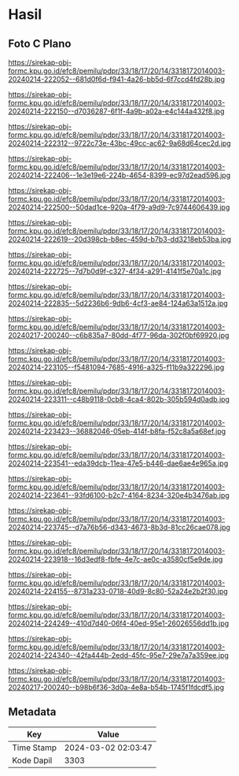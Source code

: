 # Hasil

## Foto C Plano

https://sirekap-obj-formc.kpu.go.id/efc8/pemilu/pdpr/33/18/17/20/14/3318172014003-20240214-222052--681d0f6d-f941-4a26-bb5d-6f7ccd4fd28b.jpg

https://sirekap-obj-formc.kpu.go.id/efc8/pemilu/pdpr/33/18/17/20/14/3318172014003-20240214-222150--d7036287-6f1f-4a9b-a02a-e4c144a432f8.jpg

https://sirekap-obj-formc.kpu.go.id/efc8/pemilu/pdpr/33/18/17/20/14/3318172014003-20240214-222312--9722c73e-43bc-49cc-ac62-9a68d64cec2d.jpg

https://sirekap-obj-formc.kpu.go.id/efc8/pemilu/pdpr/33/18/17/20/14/3318172014003-20240214-222406--1e3e19e6-224b-4654-8399-ec97d2ead596.jpg

https://sirekap-obj-formc.kpu.go.id/efc8/pemilu/pdpr/33/18/17/20/14/3318172014003-20240214-222500--50dad1ce-920a-4f79-a9d9-7c9744606439.jpg

https://sirekap-obj-formc.kpu.go.id/efc8/pemilu/pdpr/33/18/17/20/14/3318172014003-20240214-222619--20d398cb-b8ec-459d-b7b3-dd3218eb53ba.jpg

https://sirekap-obj-formc.kpu.go.id/efc8/pemilu/pdpr/33/18/17/20/14/3318172014003-20240214-222725--7d7b0d9f-c327-4f34-a291-4141f5e70a1c.jpg

https://sirekap-obj-formc.kpu.go.id/efc8/pemilu/pdpr/33/18/17/20/14/3318172014003-20240214-222835--5d2236b6-9db6-4cf3-ae84-124a63a1512a.jpg

https://sirekap-obj-formc.kpu.go.id/efc8/pemilu/pdpr/33/18/17/20/14/3318172014003-20240217-200240--c6b835a7-80dd-4f77-96da-302f0bf69920.jpg

https://sirekap-obj-formc.kpu.go.id/efc8/pemilu/pdpr/33/18/17/20/14/3318172014003-20240214-223105--f5481094-7685-4916-a325-f11b9a322296.jpg

https://sirekap-obj-formc.kpu.go.id/efc8/pemilu/pdpr/33/18/17/20/14/3318172014003-20240214-223311--c48b9118-0cb8-4ca4-802b-305b594d0adb.jpg

https://sirekap-obj-formc.kpu.go.id/efc8/pemilu/pdpr/33/18/17/20/14/3318172014003-20240214-223423--36882046-05eb-414f-b8fa-f52c8a5a68ef.jpg

https://sirekap-obj-formc.kpu.go.id/efc8/pemilu/pdpr/33/18/17/20/14/3318172014003-20240214-223541--eda39dcb-11ea-47e5-b446-dae6ae4e965a.jpg

https://sirekap-obj-formc.kpu.go.id/efc8/pemilu/pdpr/33/18/17/20/14/3318172014003-20240214-223641--93fd6100-b2c7-4164-8234-320e4b3476ab.jpg

https://sirekap-obj-formc.kpu.go.id/efc8/pemilu/pdpr/33/18/17/20/14/3318172014003-20240214-223745--d7a76b56-d343-4673-8b3d-81cc26cae078.jpg

https://sirekap-obj-formc.kpu.go.id/efc8/pemilu/pdpr/33/18/17/20/14/3318172014003-20240214-223918--16d3edf8-fbfe-4e7c-ae0c-a3580cf5e9de.jpg

https://sirekap-obj-formc.kpu.go.id/efc8/pemilu/pdpr/33/18/17/20/14/3318172014003-20240214-224155--8731a233-0718-40d9-8c80-52a24e2b2f30.jpg

https://sirekap-obj-formc.kpu.go.id/efc8/pemilu/pdpr/33/18/17/20/14/3318172014003-20240214-224249--410d7d40-06f4-40ed-95e1-26026556dd1b.jpg

https://sirekap-obj-formc.kpu.go.id/efc8/pemilu/pdpr/33/18/17/20/14/3318172014003-20240214-224340--42fa444b-2edd-45fc-95e7-29e7a7a359ee.jpg

https://sirekap-obj-formc.kpu.go.id/efc8/pemilu/pdpr/33/18/17/20/14/3318172014003-20240217-200240--b98b6f36-3d0a-4e8a-b54b-1745f1fdcdf5.jpg


## Metadata

| Key        | Value               |
| ---------- | ------------------- |
| Time Stamp | 2024-03-02 02:03:47 |
| Kode Dapil | 3303                |



